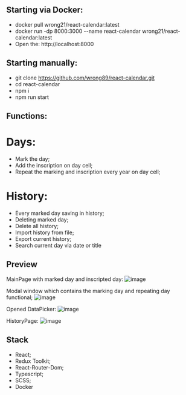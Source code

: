 ## Starting via Docker:
- docker pull wrong21/react-calendar:latest
- docker run -dp 8000:3000 --name react-calendar wrong21/react-calendar:latest
- Open the: http://localhost:8000

## Starting manually:
- git clone https://github.com/wrong89/react-calendar.git
- cd react-calendar
- npm i
- npm run start


## Functions:

# Days:
- Mark the day;
- Add the inscription on day cell;
- Repeat the marking and inscription every year on day cell;
  
# History:
- Every marked day saving in history;
- Deleting marked day;
- Delete all history;
- Import history from file;
- Export current history;
- Search current day via date or title

## Preview

MainPage with marked day and inscripted day:
![image](https://github.com/user-attachments/assets/b58e28f5-948b-45d0-ae2c-1a502bd0ba73)

Modal window which contains the marking day and repeating day functional;
![image](https://github.com/user-attachments/assets/1c2571bf-0b20-4a89-b64d-3f22007b176d)

Opened DataPicker:
![image](https://github.com/user-attachments/assets/d31f7d17-2b36-47c3-9177-1f62617c5707)

HistoryPage:
![image](https://github.com/user-attachments/assets/70b74484-cf2f-4e7e-9d43-b9a00f5b3cf6)


## Stack
- React;
- Redux Toolkit;
- React-Router-Dom;
- Typescript;
- SCSS;
- Docker

